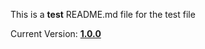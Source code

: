 This is a **test** README.md file for the test file

Current Version: **[1.0.0](https://github.com/amkirwan/grunt-build/releases/tag/v1.0.0)**
